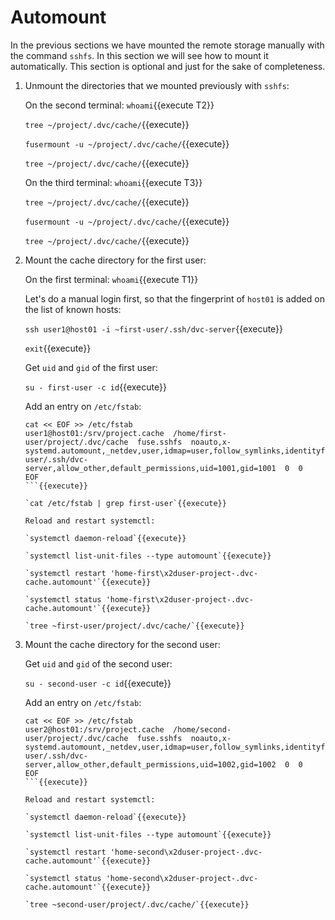 # Automount

In the previous sections we have mounted the remote storage manually
with the command `sshfs`. In this section we will see how to mount it
automatically. This section is optional and just for the sake of
completeness.

1. Unmount the directories that we mounted previously with `sshfs`:

   On the second terminal: `whoami`{{execute T2}}
   
   `tree ~/project/.dvc/cache/`{{execute}}

   `fusermount -u ~/project/.dvc/cache/`{{execute}}

   `tree ~/project/.dvc/cache/`{{execute}}

   On the third terminal: `whoami`{{execute T3}}
   
   `tree ~/project/.dvc/cache/`{{execute}}

   `fusermount -u ~/project/.dvc/cache/`{{execute}}

   `tree ~/project/.dvc/cache/`{{execute}}

2. Mount the cache directory for the first user:

   On the first terminal: `whoami`{{execute T1}}

   Let's do a manual login first, so that the fingerprint of `host01`
   is added on the list of known hosts:
   
   `ssh user1@host01 -i ~first-user/.ssh/dvc-server`{{execute}}
   
   `exit`{{execute}}
   
   Get `uid` and `gid` of the first user:
   
   `su - first-user -c id`{{execute}}
   
   Add an entry on `/etc/fstab`:

   ```
   cat << EOF >> /etc/fstab
   user1@host01:/srv/project.cache  /home/first-user/project/.dvc/cache  fuse.sshfs  noauto,x-systemd.automount,_netdev,user,idmap=user,follow_symlinks,identityfile=/home/first-user/.ssh/dvc-server,allow_other,default_permissions,uid=1001,gid=1001  0  0
   EOF
   ```{{execute}}
   
   `cat /etc/fstab | grep first-user`{{execute}}
   
   Reload and restart systemctl:
   
   `systemctl daemon-reload`{{execute}}
   
   `systemctl list-unit-files --type automount`{{execute}}
   
   `systemctl restart 'home-first\x2duser-project-.dvc-cache.automount'`{{execute}}
   
   `systemctl status 'home-first\x2duser-project-.dvc-cache.automount'`{{execute}}
   
   `tree ~first-user/project/.dvc/cache/`{{execute}}

3. Mount the cache directory for the second user:

   Get `uid` and `gid` of the second user:
   
   `su - second-user -c id`{{execute}}
   
   Add an entry on `/etc/fstab`:

   ```
   cat << EOF >> /etc/fstab
   user2@host01:/srv/project.cache  /home/second-user/project/.dvc/cache  fuse.sshfs  noauto,x-systemd.automount,_netdev,user,idmap=user,follow_symlinks,identityfile=/home/second-user/.ssh/dvc-server,allow_other,default_permissions,uid=1002,gid=1002  0  0
   EOF
   ```{{execute}}
   
   Reload and restart systemctl:
   
   `systemctl daemon-reload`{{execute}}
   
   `systemctl list-unit-files --type automount`{{execute}}
   
   `systemctl restart 'home-second\x2duser-project-.dvc-cache.automount'`{{execute}}

   `systemctl status 'home-second\x2duser-project-.dvc-cache.automount'`{{execute}}

   `tree ~second-user/project/.dvc/cache/`{{execute}}

